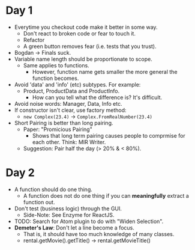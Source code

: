 # Day 1

* Everytime you checkout code make it better in some way.
  * Don't react to broken code or fear to touch it.
  * Refactor
  * A green button removes fear (i.e. tests that you trust).
* Bogdan -> Finals suck.
* Variable name length should be proportionate to scope.
  * Same applies to functions.
    * However, function name gets smaller the more general the function becomes.
* Avoid 'data' and 'info' (etc) subtypes. For example:
  * Product, ProductData and ProductInfo.
    * How can you tell what the difference is? It's difficult.
* Avoid noise words: Manager, Data, Info etc.
* If constructor isn't clear, use factory method:
  * `new Complex(23.4)` -> `Complex.FromRealNumber(23.4)`
* Short Pairing is better than long pairing.
  * Paper: "Promicious Pairing"
    * Shows that long term pairing causes people to comprmise for each other. Think: MIR Writer.
  * Suggestion: Pair half the day (> 20% & < 80%).

# Day 2

* A function should do one thing.
  * A function  does not do one thing if you can **meaningfully** extract a function out.
* Don't test (business logic) through the GUI.
  * Side-Note: See Enzyme for ReactJS.
* TODO: Search for Atom plugin to do with "Widen Selection".
* **Demeter's Law**: Don't let a line become a focus.
  * That is, it should have too much knowledge of many classes.
  * rental.getMovie().getTitle() -> rental.getMovieTitle()
